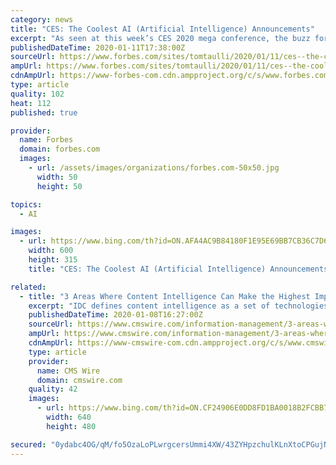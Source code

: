 ```yaml
---
category: news
title: "CES: The Coolest AI (Artificial Intelligence) Announcements"
excerpt: "As seen at this week’s CES 2020 mega conference, the buzz for AI continues to be intense. Here are just a few comments from the attendees: Nichole Jordan, who is Grant Thornton’s Central region managing partner: “From AI-powered agriculture equipment to emotion-sensing technology,"
publishedDateTime: 2020-01-11T17:38:00Z
sourceUrl: https://www.forbes.com/sites/tomtaulli/2020/01/11/ces--the-coolest-ai-artificial-intelligence-announcements/
ampUrl: https://www.forbes.com/sites/tomtaulli/2020/01/11/ces--the-coolest-ai-artificial-intelligence-announcements/amp/
cdnAmpUrl: https://www-forbes-com.cdn.ampproject.org/c/s/www.forbes.com/sites/tomtaulli/2020/01/11/ces--the-coolest-ai-artificial-intelligence-announcements/amp/
type: article
quality: 102
heat: 112
published: true

provider:
  name: Forbes
  domain: forbes.com
  images:
    - url: /assets/images/organizations/forbes.com-50x50.jpg
      width: 50
      height: 50

topics:
  - AI

images:
  - url: https://www.bing.com/th?id=ON.AFA4AC9B84180F1E95E69BB7CB36C7D6
    width: 600
    height: 315
    title: "CES: The Coolest AI (Artificial Intelligence) Announcements"

related:
  - title: "3 Areas Where Content Intelligence Can Make the Highest Impact"
    excerpt: "IDC defines content intelligence as a set of technologies and services that leverage artificial intelligence to carry out tasks such as reading and categorizing a document, routing a document, extracting and validating data from documents, and other tasks related to understanding and processing unstructured content. Cognilytica further ..."
    publishedDateTime: 2020-01-08T16:27:00Z
    sourceUrl: https://www.cmswire.com/information-management/3-areas-where-content-intelligence-can-make-the-highest-impact/
    ampUrl: https://www.cmswire.com/information-management/3-areas-where-content-intelligence-can-make-the-highest-impact/amp/
    cdnAmpUrl: https://www-cmswire-com.cdn.ampproject.org/c/s/www.cmswire.com/information-management/3-areas-where-content-intelligence-can-make-the-highest-impact/amp/
    type: article
    provider:
      name: CMS Wire
      domain: cmswire.com
    quality: 42
    images:
      - url: https://www.bing.com/th?id=ON.CF24906E0DD8FD1BA0018B2FCBB7E626
        width: 640
        height: 480

secured: "0ydabc4OG/qM/fo5OzaLoPLwrgcersUmmi4XW/43ZYHpzchulKLnXtoCPGujN/mILzpZ/047jCw3U9YH9m+VTqZbRW8wV5ukf88Ycu3mXPEJVCaLT0HLC4lxJuLmnNlwQcy1YrEzIVSjnZSa8v99UPI9+J2F3cfvDPb83agi3Fgpv3BC3vX2TaVQzuD5p8fGMpZpYonMmY0P7RtYSzZvy5+Pms+4zp9cLMH1vca97cn6Ab1nJHAYWJA0Uh6UDAjj+VW5MJRqkq6SV1W0yM+3ow==;qEGq+e9H90tLILPIddJbAw=="
---
```


